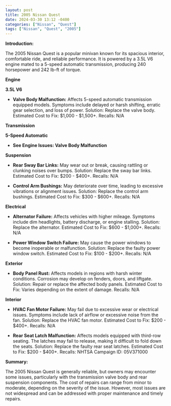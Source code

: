 ```yaml
---
layout: post
title: 2005 Nissan Quest
date: 2024-03-30 13:12 -0400
categories: ["Nissan", "Quest"]
tags: ["Nissan", "Quest", "2005"]
---
```

**Introduction:**

The 2005 Nissan Quest is a popular minivan known for its spacious interior, comfortable ride, and reliable performance. It is powered by a 3.5L V6 engine mated to a 5-speed automatic transmission, producing 240 horsepower and 242 lb-ft of torque.

**Engine**

**3.5L V6**

- **Valve Body Malfunction:** Affects 5-speed automatic transmission equipped models. Symptoms include delayed or harsh shifting, erratic gear selection, and loss of power. Solution: Replace the valve body. Estimated Cost to Fix: $1,000 - $1,500+. Recalls: N/A

**Transmission**

**5-Speed Automatic**

- **See Engine Issues: Valve Body Malfunction**

**Suspension**

- **Rear Sway Bar Links:** May wear out or break, causing rattling or clunking noises over bumps. Solution: Replace the sway bar links. Estimated Cost to Fix: $200 - $400+. Recalls: N/A

- **Control Arm Bushings:** May deteriorate over time, leading to excessive vibrations or alignment issues. Solution: Replace the control arm bushings. Estimated Cost to Fix: $300 - $600+. Recalls: N/A

**Electrical**

- **Alternator Failure:** Affects vehicles with higher mileage. Symptoms include dim headlights, battery discharge, or engine stalling. Solution: Replace the alternator. Estimated Cost to Fix: $600 - $1,000+. Recalls: N/A

- **Power Window Switch Failure:** May cause the power windows to become inoperable or malfunction. Solution: Replace the faulty power window switch. Estimated Cost to Fix: $100 - $200+. Recalls: N/A

**Exterior**

- **Body Panel Rust:** Affects models in regions with harsh winter conditions. Corrosion may develop on fenders, doors, and liftgate. Solution: Repair or replace the affected body panels. Estimated Cost to Fix: Varies depending on the extent of damage. Recalls: N/A

**Interior**

- **HVAC Fan Motor Failure:** May fail due to excessive wear or electrical issues. Symptoms include lack of airflow or excessive noise from the fan. Solution: Replace the HVAC fan motor. Estimated Cost to Fix: $200 - $400+. Recalls: N/A

- **Rear Seat Latch Malfunction:** Affects models equipped with third-row seating. The latches may fail to release, making it difficult to fold down the seats. Solution: Replace the faulty rear seat latches. Estimated Cost to Fix: $200 - $400+. Recalls: NHTSA Campaign ID: 05V371000

**Summary:**

The 2005 Nissan Quest is generally reliable, but owners may encounter some issues, particularly with the transmission valve body and rear suspension components. The cost of repairs can range from minor to moderate, depending on the severity of the issue. However, most issues are not widespread and can be addressed with proper maintenance and timely repairs.
